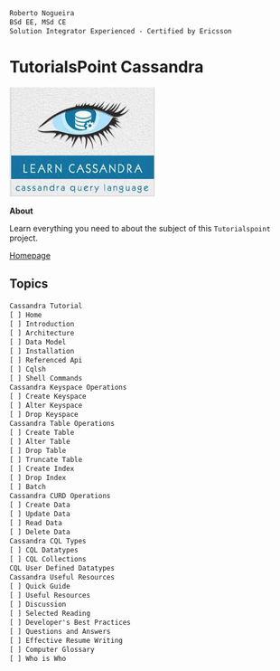 ```
Roberto Nogueira  
BSd EE, MSd CE
Solution Integrator Experienced - Certified by Ericsson
```
# TutorialsPoint Cassandra

![tutorialspoint image](images/tutorialspoint.png)

**About**

Learn everything you need to about the subject of this `Tutorialspoint` project.

[Homepage](https://www.tutorialspoint.com//cassandra/index.htm)

## Topics
```
Cassandra Tutorial
[ ] Home
[ ] Introduction
[ ] Architecture
[ ] Data Model
[ ] Installation
[ ] Referenced Api
[ ] Cqlsh
[ ] Shell Commands
Cassandra Keyspace Operations
[ ] Create Keyspace
[ ] Alter Keyspace
[ ] Drop Keyspace
Cassandra Table Operations
[ ] Create Table
[ ] Alter Table
[ ] Drop Table
[ ] Truncate Table
[ ] Create Index
[ ] Drop Index
[ ] Batch
Cassandra CURD Operations
[ ] Create Data
[ ] Update Data
[ ] Read Data
[ ] Delete Data
Cassandra CQL Types
[ ] CQL Datatypes
[ ] CQL Collections
CQL User Defined Datatypes
Cassandra Useful Resources
[ ] Quick Guide
[ ] Useful Resources
[ ] Discussion
[ ] Selected Reading
[ ] Developer's Best Practices
[ ] Questions and Answers
[ ] Effective Resume Writing
[ ] Computer Glossary
[ ] Who is Who
```
